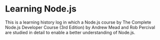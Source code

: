 # Learning Node.js
This is a learning history log in which a Node.js course by The Complete Node.js Developer Course (3rd Edition) by Andrew Mead and Rob Percival are studied in detail to enable a better understanding of Node.js.
